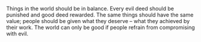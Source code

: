 <!-- jmena postav -->

<!-- uvod -->

Things in the world should be in balance. Every evil deed should be punished and good deed rewarded. The same things should have the same value; people should be given what they deserve – what they achieved by their work. The world can only be good if people refrain from compromising with evil.
